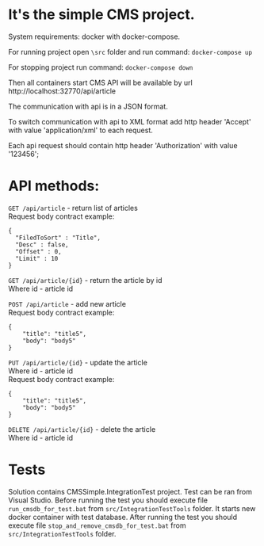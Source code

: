 # It's the simple CMS project.

System requirements: docker with docker-compose.

For running project open `\src` folder and run command: `docker-compose up`

For stopping project run command: `docker-compose down`

Then all containers start CMS API will be available by url http://localhost:32770/api/article

The communication with api is in a JSON format.

To switch communication with api to XML format add http header 'Accept' with value 'application/xml' to each request.

Each api request should contain http header 'Authorization' with value '123456';

# API methods:

`GET /api/article` - return list of articles\
Request body contract example:
```
{
  "FiledToSort" : "Title",
  "Desc" : false,
  "Offset" : 0,
  "Limit" : 10
}
```

`GET /api/article/{id}` - return the article by id\
Where id - article id

`POST /api/article` - add new article\
Request body contract example:
```
{
    "title": "title5",
    "body": "body5"
}
```

`PUT /api/article/{id}` - update the article\
Where id - article id\
Request body contract example:
```
{
    "title": "title5",
    "body": "body5"
}
```

`DELETE /api/article/{id}` - delete the article\
Where id - article id

# Tests
Solution contains CMSSimple.IntegrationTest project.
Test can be ran from Visual Studio.
Before running the test you should execute file `run_cmsdb_for_test.bat` from `src/IntegrationTestTools` folder.
It starts new docker container with test database.
After running the test you should execute file `stop_and_remove_cmsdb_for_test.bat` from `src/IntegrationTestTools` folder.